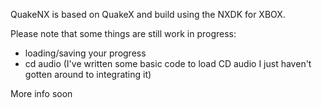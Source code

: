 QuakeNX is based on QuakeX and build using the NXDK for XBOX.


Please note that some things are still work in progress:
- loading/saving your progress
- cd audio (I've written some basic code to load CD audio I just haven't gotten around to integrating it)

More info soon
